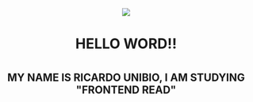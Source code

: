 

<div id= "header" align="center">
<img src="https://media3.giphy.com/media/v1.Y2lkPTc5MGI3NjExMTQ3OTExNTIwMmJkOTZjNzAwMDUxNmJkNTIxYzU4NDlhNmYzOWRhNiZjdD1n/MT5UUV1d4CXE2A37Dg/giphy.gif" widht="20" />
<H1> HELLO WORD!!<H1> 
<H2> MY NAME IS RICARDO  UNIBIO, I AM STUDYING  "FRONTEND READ"</H2>
</div>
